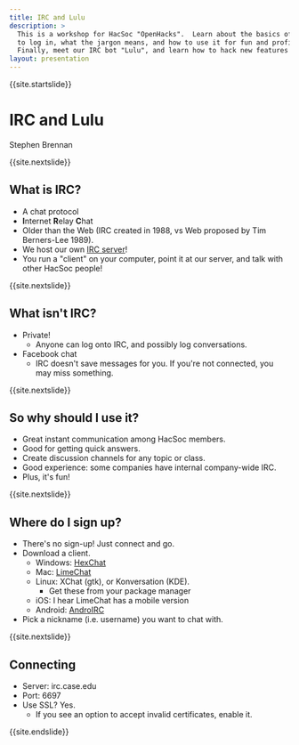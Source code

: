 ```yaml
---
title: IRC and Lulu
description: >
  This is a workshop for HacSoc "OpenHacks".  Learn about the basics of IRC: how
  to log in, what the jargon means, and how to use it for fun and profit.
  Finally, meet our IRC bot "Lulu", and learn how to hack new features into it!
layout: presentation
---
```


{{site.startslide}}

# IRC and Lulu

Stephen Brennan

{{site.nextslide}}

## What is IRC?

- A chat protocol
- **I**nternet **R**elay **C**hat
- Older than the Web (IRC created in 1988, vs Web proposed by Tim Berners-Lee
  1989).
- We host our own [IRC server](http://irc.case.edu)!
- You run a "client" on your computer, point it at our server, and talk with
  other HacSoc people!

{{site.nextslide}}

## What isn't IRC?

- Private!
    - Anyone can log onto IRC, and possibly log conversations.
- Facebook chat
    - IRC doesn't save messages for you.  If you're not connected, you may miss
      something.

{{site.nextslide}}

## So why should I use it?

- Great instant communication among HacSoc members.
- Good for getting quick answers.
- Create discussion channels for any topic or class.
- Good experience: some companies have internal company-wide IRC.
- Plus, it's fun!

{{site.nextslide}}

## Where do I sign up?

- There's no sign-up!  Just connect and go.
- Download a client.
    - Windows: [HexChat](https://hexchat.github.io/)
    - Mac: [LimeChat](http://limechat.net/mac/)
    - Linux: XChat (gtk), or Konversation (KDE).
        - Get these from your package manager
    - iOS: I hear LimeChat has a mobile version
    - Android:
      [AndroIRC](https://play.google.com/store/apps/details?id=com.androirc)
- Pick a nickname (i.e. username) you want to chat with.

{{site.nextslide}}

## Connecting

- Server: irc.case.edu
- Port: 6697
- Use SSL? Yes.
    - If you see an option to accept invalid certificates, enable it.

{{site.endslide}}
